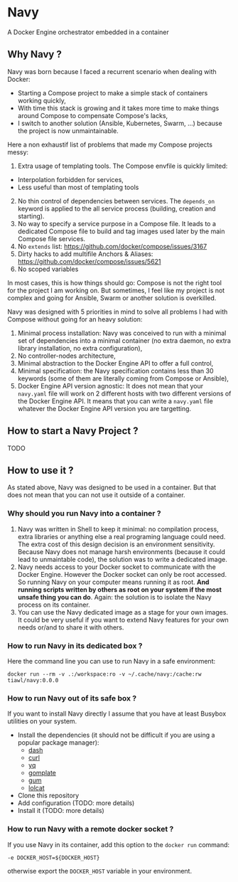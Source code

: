 # Navy

A Docker Engine orchestrator embedded in a container

## Why Navy ?

Navy was born because I faced a recurrent scenario when dealing with Docker:
- Starting a Compose project to make a simple stack of containers working quickly,
- With time this stack is growing and it takes more time to make things around Compose to compensate Compose's lacks,
- I switch to another solution (Ansible, Kubernetes, Swarm, ...) because the project is now unmaintainable.

Here a non exhaustif list of problems that made my Compose projects messy:
1. Extra usage of templating tools. The Compose envfile is quickly limited:
  - Interpolation forbidden for services,
  - Less useful than most of templating tools
2. No thin control of dependencies between services. The `depends_on` keyword is applied to the all service process (building, creation and starting).
3. No way to specify a service purpose in a Compose file. It leads to a dedicated Compose file to build and tag images used later by the main Compose file services.
4. No `extends` list: https://github.com/docker/compose/issues/3167
5. Dirty hacks to add multifile Anchors & Aliases: https://github.com/docker/compose/issues/5621
6. No scoped variables

In most cases, this is how things should go: Compose is not the right tool for the project I am working on.
But sometimes, I feel like my project is not complex and going for Ansible, Swarm or another solution is overkilled.

Navy was designed with 5 priorities in mind to solve all problems I had with Compose without going for an heavy solution:
1. Minimal process installation: Navy was conceived to run with a minimal set of dependencies into a minimal container (no extra daemon, no extra library installation, no extra configuration),
2. No controller-nodes architecture,
3. Minimal abstraction to the Docker Engine API to offer a full control,
4. Minimal specification: the Navy specification contains less than 30 keywords (some of them are literally coming from Compose or Ansible),
5. Docker Engine API version agnostic: It does not mean that your `navy.yaml` file will work on 2 different hosts with two different versions of the Docker Engine API. It means that you can write a `navy.yaml` file whatever the Docker Engine API version you are targetting.

## How to start a Navy Project ?

TODO

## How to use it ?

As stated above, Navy was designed to be used in a container. But that does not mean that you can not use it outside of a container.

### Why should you run Navy into a container ?

1. Navy was written in Shell to keep it minimal: no compilation process, extra libraries or anything else a real programing language could need. The extra cost of this design decision is an environment sensitivity. Because Navy does not manage harsh environments (because it could lead to unmaintable code), the solution was to write a dedicated image.
2. Navy needs access to your Docker socket to communicate with the Docker Engine. However the Docker socket can only be root accessed. So running Navy on your computer means running it as root. **And running scripts written by others as root on your system if the most unsafe thing you can do**. Again: the solution is to isolate the Navy process on its container.
3. You can use the Navy dedicated image as a stage for your own images. It could be very useful if you want to extend Navy features for your own needs or/and to share it with others.

### How to run Navy in its dedicated box ?

Here the command line you can use to run Navy in a safe environment:
```
docker run --rm -v .:/workspace:ro -v ~/.cache/navy:/cache:rw tiawl/navy:0.0.0
```

### How to run Navy out of its safe box ?

If you want to install Navy directly I assume that you have at least Busybox utilities on your system.
- Install the dependencies (it should not be difficult if you are using a popular package manager):
  - [dash](https://git.kernel.org/pub/scm/utils/dash/dash.git/)
  - [curl](https://github.com/curl/curl)
  - [yq](https://github.com/mikefarah/yq)
  - [gomplate](https://github.com/hairyhenderson/gomplate)
  - [gum](https://github.com/charmbracelet/gum)
  - [lolcat](https://github.com/jaseg/lolcat)
- Clone this repository
- Add configuration (TODO: more details)
- Install it (TODO: more details)

### How to run Navy with a remote docker socket ?

If you use Navy in its container, add this option to the `docker run` command:
```
-e DOCKER_HOST=${DOCKER_HOST}
```

otherwise export the `DOCKER_HOST` variable in your environment.
